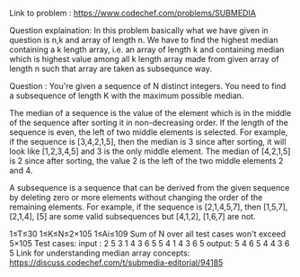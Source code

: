 Link to problem : https://www.codechef.com/problems/SUBMEDIA

Question explaination: In this problem basically what we have given in question is n,k and array of length n.
We have to find the highest median containing a k length array, i.e. an array of length k and containing median which is highest value among all k length array made from given array of length n such that array are taken as subsequnce way.

Question :
You're given a sequence of N distinct integers. You need to find a subsequence of length K with the maximum possible median.

The median of a sequence is the value of the element which is in the middle of the sequence after sorting it in non-decreasing order. If the length of the sequence is even, the left of two middle elements is selected. For example, if the sequence is [3,4,2,1,5], then the median is 3 since after sorting, it will look like [1,2,3,4,5] and 3 is the only middle element. The median of [4,2,1,5] is 2 since after sorting, the value 2 is the left of the two middle elements 2 and 4.

A subsequence is a sequence that can be derived from the given sequence by deleting zero or more elements without changing the order of the remaining elements. For example, if the sequence is [2,1,4,5,7], then [1,5,7], [2,1,4], [5] are some valid subsequences but [4,1,2], [1,6,7] are not.

1≤T≤30
1≤K≤N≤2×105
1≤Ai≤109
Sum of N over all test cases won't exceed 5×105
Test cases:
input :
2
5 3
1 4 3 6 5
5 4
1 4 3 6 5
output:
5
4 6 5 
4
4 3 6 5
Link for understanding median array concepts: https://discuss.codechef.com/t/submedia-editorial/94185
                   
